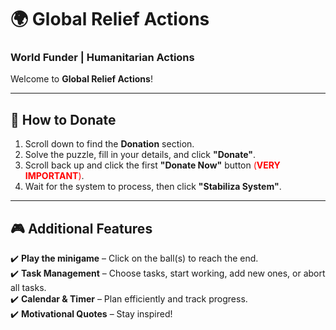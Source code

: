 # 🌍 Global Relief Actions  

### World Funder | Humanitarian Actions  

Welcome to **Global Relief Actions**!

---

## 📢 How to Donate  
1. Scroll down to find the **Donation** section.  
2. Solve the puzzle, fill in your details, and click **"Donate"**.  
3. Scroll back up and click the first **"Donate Now"** button <span style="color: red;">(**VERY IMPORTANT**)</span>.  
4. Wait for the system to process, then click **"Stabiliza System"**.  

---

## 🎮 Additional Features  
✔️ **Play the minigame** – Click on the ball(s) to reach the end.  
✔️ **Task Management** – Choose tasks, start working, add new ones, or abort all tasks.  
✔️ **Calendar & Timer** – Plan efficiently and track progress.  
✔️ **Motivational Quotes** – Stay inspired!  

